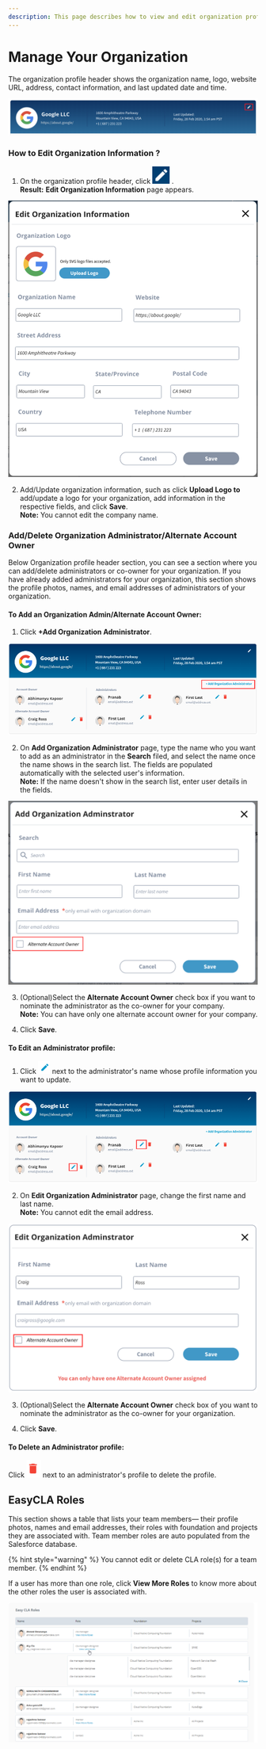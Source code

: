```yaml
---
description: This page describes how to view and edit organization profile information.
---
```


# Manage Your Organization

The organization profile header shows the organization name, logo, website URL, address, contact information, and last updated date and time.

![Organization Profile Header](../../../.gitbook/assets/org-profile-header.png)

### How to Edit Organization Information ? <a id="how-to-edit-organization-information"></a>

1. On the organization profile header, click ![](../../../.gitbook/assets/edit-cta-button.png) .   
**Result:** **Edit Organization Information** page appears.

![Edit Organization Information](../../../.gitbook/assets/edit-organization-information.png)

2. Add/Update organization information, such as click **Upload Logo to** add/update a logo for your organization, add information in the respective fields, and click **Save**.   
**Note:** You cannot edit the company name.

### Add/Delete Organization Administrator/Alternate Account Owner <a id="add-delete-organization-administrator-alternate-account-owner"></a>

Below Organization profile header section, you can see a section where you can add/delete administrators or co-owner for your organization. If you have already added administrators for your organization, this section shows the profile photos, names, and email addresses of administrators of your organization.

#### To Add an Organization Admin/Alternate Account Owner: <a id="to-add-an-organization-admin-alternate-account-owner"></a>

1. Click **+Add Organization Administrator**.

![](../../../.gitbook/assets/add-organization-administrator-cta.png)

2. On **Add Organization Administrator** page, type the name who you want to add as an administrator in the **Search** filed, and select the name once the name shows in the search list. The fields are populated automatically with the selected user's information.  
**Note:** If the name doesn't show in the search list, enter user details in the fields. 

![Add Organization Administrator](../../../.gitbook/assets/add-organization-administrator.png)

3. \(Optional\)Select the **Alternate Account Owner** check box if you want to nominate the administrator as the co-owner for your company.  
**Note:** You can have only one alternate account owner for your company.

4. Click **Save**.

#### To Edit an Administrator profile: <a id="to-edit-an-administrator-profile"></a>

1. Click ![](../../../.gitbook/assets/edit-icon.png) next to the administrator's name whose profile information you want to update.

![Organization Administrators](../../../.gitbook/assets/edit-administrator-cta.png)

2. On **Edit Organization Administrator** page, change the first name and last name.   
**Note:** You cannot edit the email address.

![Edit Organization Administrator](../../../.gitbook/assets/edit-organization-administrator.png)

3. \(Optional\)Select the **Alternate Account Owner** check box of you want to nominate the administrator as the co-owner for your organization.

4. Click **Save**.

#### To Delete an Administrator profile:  <a id="to-delete-an-administrator-profile"></a>

Click ![](../../../.gitbook/assets/delete-icon.png) next to an administrator's profile to delete the profile.

## EasyCLA Roles <a id="team-member-roles-services"></a>

This section shows a table that lists your team members— their profile photos, names and email addresses, their roles with foundation and projects they are associated with. Team member roles are auto populated from the Salesforce database.

{% hint style="warning" %}
You cannot edit or delete CLA role\(s\) for a team member.
{% endhint %}

If a user has more than one role, click **View More Roles** to know more about the other roles the user is associated with.

![Easy CLA Roles](../../../.gitbook/assets/easycla-roles.png)

